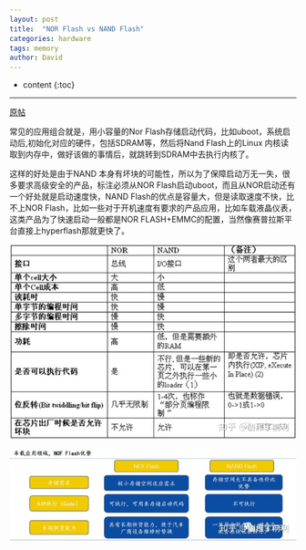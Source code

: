 ```yaml
---
layout: post
title:  "NOR Flash vs NAND Flash"
categories: hardware
tags: memory
author: David
---
```


* content
{:toc}

---

[原帖](https://zhuanlan.zhihu.com/p/340496845)

常见的应用组合就是，用小容量的Nor Flash存储启动代码，比如uboot，系统启动后,初始化对应的硬件，包括SDRAM等，然后将Nand Flash上的Linux 内核读取到内存中，做好该做的事情后，就跳转到SDRAM中去执行内核了。

这样的好处是由于NAND 本身有坏块的可能性，所以为了保障启动万无一失，很多要求高级安全的产品，标注必须从NOR Flash启动uboot，而且从NOR启动还有一个好处就是启动速度快，NAND Flash的优点是容量大，但是读取速度不快，比不上NOR Flash，比如一些对于开机速度有要求的产品应用，比如车载液晶仪表，这类产品为了快速启动一般都是NOR FLASH+EMMC的配置，当然像赛普拉斯平台直接上hyperflash那就更快了。



 ![NAND FLASH 搭配NOR FLASH的优缺点](https://github.com/titron/titron.github.io/raw/master/img/2021-04-19-norflash_vs_nandflash_1.jpg)

 ![车用Nor FLASH的优缺点](https://github.com/titron/titron.github.io/raw/master/img/2021-04-19-norflash_vs_nandflash_2.jpg)
